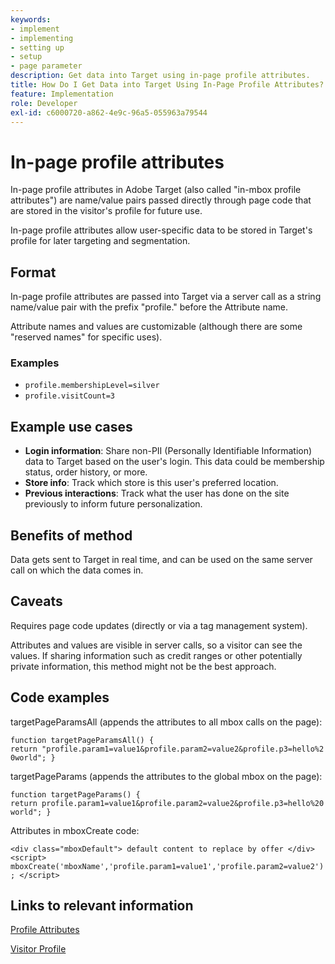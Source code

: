 ```yaml
---
keywords:
- implement
- implementing
- setting up
- setup
- page parameter
description: Get data into Target using in-page profile attributes.
title: How Do I Get Data into Target Using In-Page Profile Attributes?
feature: Implementation
role: Developer
exl-id: c6000720-a862-4e9c-96a5-055963a79544
---
```

# In-page profile attributes

In-page profile attributes in Adobe Target (also called "in-mbox profile attributes") are name/value pairs passed directly through page code that are stored in the visitor's profile for future use.

In-page profile attributes allow user-specific data to be stored in Target's profile for later targeting and segmentation.

## Format

In-page profile attributes are passed into Target via a server call as a string name/value pair with the prefix "profile." before the Attribute name.

Attribute names and values are customizable (although there are some "reserved names" for specific uses).

### Examples

* `profile.membershipLevel=silver`
* `profile.visitCount=3`

## Example use cases

* **Login information**: Share non-PII (Personally Identifiable Information) data to Target based on the user's login. This data could be membership status, order history, or more.
* **Store info**: Track which store is this user's preferred location.
* **Previous interactions**: Track what the user has done on the site previously to inform future personalization.

## Benefits of method

Data gets sent to Target in real time, and can be used on the same server call on which the data comes in.

## Caveats

Requires page code updates (directly or via a tag management system).

Attributes and values are visible in server calls, so a visitor can see the values. If sharing information such as credit ranges or other potentially private information, this method might not be the best approach.

## Code examples

targetPageParamsAll (appends the attributes to all mbox calls on the page):

`function targetPageParamsAll() { return "profile.param1=value1&profile.param2=value2&profile.p3=hello%20world"; }`

targetPageParams (appends the attributes to the global mbox on the page):

`function targetPageParams() { return profile.param1=value1&profile.param2=value2&profile.p3=hello%20world"; }`

Attributes in mboxCreate code:

`<div class="mboxDefault"> default content to replace by offer </div> <script> mboxCreate('mboxName','profile.param1=value1','profile.param2=value2'); </script>`

## Links to relevant information

[Profile Attributes](https://experienceleague.corp.adobe.com/docs/target/using/audiences/visitor-profiles/profile-parameters.html?lang=en#audiences)

[Visitor Profile](https://experienceleague.corp.adobe.com/docs/target/using/audiences/create-audiences/categories-audiences/visitor-profile.html?lang=en#audiences)
